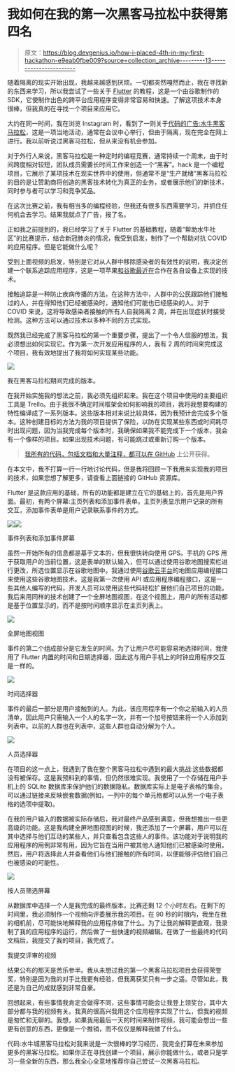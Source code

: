 # 我如何在我的第一次黑客马拉松中获得第四名

> 原文：<https://blog.devgenius.io/how-i-placed-4th-in-my-first-hackathon-e9eab0fbe009?source=collection_archive---------13----------------------->

随着隔离的现实开始出现，我越来越感到厌烦。一切都突然嘎然而止，我在寻找新的东西来学习，所以我尝试了一些关于 [Flutter](https://flutter.dev/) 的教程，这是一个由谷歌制作的 SDK，它使制作出色的跨平台应用程序变得非常容易和快速。了解这项技术本身很棒，但我真的在寻找一个项目来应用它。

大约在同一时间，我在浏览 Instagram 时，看到了一则关于[代码的广告:水牛黑客马拉松](https://www.43north.org/code-buffalo/)，这是一项当地活动，通常在会议中心举行，但由于隔离，现在完全在网上进行。我以前听说过黑客马拉松，但从来没有机会参加。

对于外行人来说，黑客马拉松是一种定时的编程竞赛，通常持续一个周末，由于时间跨度相对较短，团队成员需要长时间工作来创造一个“黑客”。hack 是一个编程项目，它展示了某项技术在现实世界中的使用，但通常不是“生产就绪”黑客马拉松的目的是让赞助商将创造的黑客技术转化为真正的业务，或者展示他们的新技术，同时参与者可以学习和竞争奖品。

在这次比赛之前，我有相当多的编程经验，但我还有很多东西需要学习，并抓住任何机会去学习。结果我就点了广告，报了名。

正如我之前提到的，我已经学习了关于 Flutter 的基础教程，随着“帮助水牛社区”的比赛提示，结合新冠肺炎的情况，我受到启发，制作了一个帮助对抗 COVID 的应用程序。但是它能做什么呢？

受到上面视频的启发，特别是它对从人群中移除感染者的有效性的说明，我决定创建一个联系追踪应用程序，这是一项苹果[和谷歌最近在](https://blog.google/inside-google/company-announcements/apple-and-google-partner-covid-19-contact-tracing-technology)合作在各自设备上实现的技术。

接触追踪是一种防止疾病传播的方法，在这种方法中，人群中的公民跟踪他们接触过的人，并在得知他们已经被感染时，通知他们可能也已经感染的人。对于 COVID 来说，这将导致感染者接触的所有人自我隔离 2 周，并在出现症状时接受检测。这种方法可以通过技术以多种不同的方式实现。

既然我已经完成了黑客马拉松的第一个重要步骤，提出了一个令人信服的想法，我必须想出如何实现它。作为第一次开发应用程序的人，我有 2 周的时间来完成这个项目，我有效地提出了我将如何实现某些功能。

![](img/9ae744b6e45091c6cc5c2e2a59dd4741.png)

我在黑客马拉松期间完成的版本。

在我开始实施我的想法之前，我必须先组织起来。我在这个项目中使用的主要组织工具是 Trello。由于我很不确定时间框架会如何影响我的项目，我将我想要构建的特性编译成了一系列版本。这些版本相对来说比较具体，因为我预计会完成多个版本。这种创建目标的方法为我的项目提供了保险，以防在实现某些东西或时间耗尽时出现问题，因为当我完成每个版本时，我确保如果我不能完成下一个版本，我会有一个像样的项目。如果出现技术问题，有可能跳过或重新订购一个版本。

> [我所有的代码，包括文档和大量注释，都可以在 GitHub](https://github.com/dylantompkins/ContactTracer) 上公开获得。

在本文中，我不打算一行一行地讨论代码，但是我将回顾一下我用来实现我的项目的技术，如果您想了解更多，请查看上面链接的 GitHub 资源库。

Flutter 是这款应用的基础，所有的功能都是建立在它的基础上的，首先是用户界面。最初，有两个屏幕:主页列表和添加事件表单。主页列表显示用户记录的所有交互，添加事件表单是用户记录联系事件的方式。

![](img/aca48608e37b2d3e4161cd55b1081ca0.png)![](img/d8a99b200fb472e8947089390a4a8c10.png)

事件列表和添加事件屏幕

虽然一开始所有的信息都是基于文本的，但我很快转向使用 GPS。手机的 GPS 用于获取用户的当前位置，这是表单的默认输入，但可以通过使用谷歌地图搜索栏进行更改，所选位置显示在谷歌地图中。我通过使用[谷歌云平台](https://cloud.google.com/)的地图应用编程接口来使用这些谷歌地图技术。这是我第一次使用 API 或应用程序编程接口，这是一些其他人编写的代码，开发人员可以使用这些代码轻松扩展他们自己项目的功能。我后来用同样的技术创建了一个全屏地图视图，在这个视图上，用户的所有活动都是基于位置显示的，而不是按时间顺序显示在主页列表上。

![](img/dabb20bdd725aa5637363b2b1b12c916.png)

全屏地图视图

事件的第二个组成部分是它发生的时间。为了让用户尽可能容易地选择时间，我使用了 Flutter 内置的时间和日期选择器，因此这与用户手机上的时钟应用程序交互是一样的。

![](img/ad2f54bddfbe642bec6c08aed2d4516e.png)

时间选择器

事件的最后一部分是用户接触到的人。为此，该应用程序有一个你之前输入的人员清单，因此用户只需输入一个人的名字一次，并有一个加号按钮来将一个人添加到列表中。以前的人群也在列表中，这些人群也自动分解为个人。

![](img/8b69628de0da36b14537f034695a4cf2.png)

人员选择器

在项目的这一点上，我遇到了我在整个黑客马拉松中遇到的最大挑战:这些数据都没有被保存。这是我预料到的事情，但仍然很难实现。我使用了一个存储在用户手机上的 SQLite 数据库来保护他们的数据隐私。数据库实际上是电子表格的集合，可以通过链接来反映嵌套数据(例如，一列中的每个单元格都可以从另一个电子表格的选项中提取)。

在我的用户输入的数据被实际存储后，我对最终产品感到满意，但我想推出一些更高级的功能。这是我构建全屏地图视图的时候，我还添加了一个屏幕，用户可以在其中选择与他们互动的某些人，并只查看包含这些人的事件。该功能对于说明我的应用程序的用例非常有用，因为它旨在当用户被其他人通知他们已被感染时使用。然后，用户将选择此人并查看他们与他们接触的所有时间，以便能够评估他们自己也被感染的可能性。

![](img/2aab80eb3964a2c6690785bccd2ae526.png)

按人员筛选屏幕

从数据库中选择一个人是我完成的最终版本，比赛还剩 12 个小时左右。在剩下的时间里，我必须制作一个视频向评委展示我的项目。在 90 秒的时限内，我坐在我的相机前，尽可能快地解释我的应用程序做了什么。为了让我的解释更直观，我录制了我的应用程序的运行，然后做了一些快速的视频编辑。在做了一些最终的代码文档后，我提交了我的项目，我完成了。

我提交评审的视频

结果公布的那天是苦乐参半。我从未想过我的第一个黑客马拉松项目会获得荣誉奖，特别是因为我的对手比我更有经验，但我离获奖只有一步之遥。尽管如此，我还是为自己的成就感到非常自豪。

回想起来，有些事情我肯定会做得不同，这些事情可能会让我登上领奖台，其中大部分都与我的视频有关。我真的很高兴我用这个应用程序实现了什么，但我的视频是匆忙和无聊的。我想，如果我用最后一天的时间来制作视频，我可能会想出一些更有创意的东西，更像是一个推销，而不仅仅是解释我做了什么。

代码:水牛城黑客马拉松对我来说是一次很棒的学习经历，我完全打算在未来参加更多的黑客马拉松。如果你正在寻找创建一个项目，展示你能做什么，或者只是学习一些全新的东西，那么我全心全意地推荐你自己尝试一次黑客马拉松。